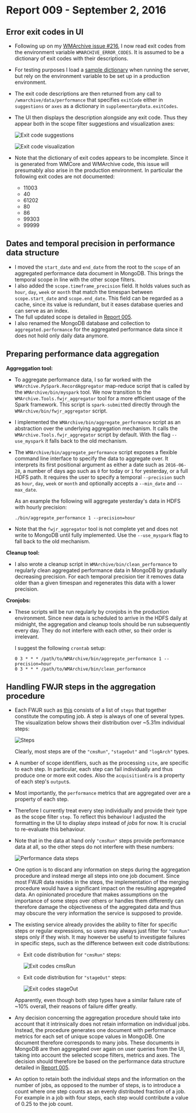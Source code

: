 # Report 009 - September 2, 2016

## Error exit codes in UI

- Following up on my [WMArchive issue #216](https://github.com/dmwm/WMArchive/issues/216), I now read exit codes from the environment variable `WMARCHIVE_ERROR_CODES`. It is assumed to be a dictionary of exit codes with their descriptions.
- For testing purposes I load a [sample dictionary](sample_data/wmarchive_error_codes.json) when running the server, but rely on the environment variable to be set up in a production environment.
- The exit code descriptions are then returned from any call to `/wmarchive/data/performance` that specifies `exitCode` either in `suggestions` or `axes` as a dictionary in `supplementaryData.exitCodes`.
- The UI then displays the description alongside any exit code. Thus they appear both in the scope filter suggestions and visualization axes:

  ![Exit code suggestions](images/009/exit_code_suggestions.png)

  ![Exit code visualization](images/009/exit_code_visualization.png)
- Note that the dictionary of exit codes appears to be incomplete. Since it is generated from WMCore and WMArchive code, this issue will presumably also arise in the production environment. In particular the following exit codes are not documented:
  - 11003
  - 40
  - 61202
  - 80
  - 86
  - 99303
  - 99999

## Dates and temporal precision in performance data structure

- I moved the `start_date` and `end_date` from the root to the `scope` of an aggregated performance data document in MongoDB. This brings the temporal scope in line with the other scope filters.
- I also added the `scope.timeframe_precision` field. It holds values such as `hour`, `day`, `week` or `month` that match the timespan between `scope.start_date` and `scope.end_date`. This field can be regarded as a cache, since its value is redundant, but it eases database queries and can serve as an index.
- The full updated scope is detailed in [Report 005](005_2016-08-05.md).
- I also renamed the MongoDB database and collection to `aggregated.performance` for the aggregated performance data since it does not hold only daily data anymore.

## Preparing performance data aggregation

**Aggreggation tool:**

- To aggregate performance data, I so far worked with the `WMArchive.PySpark.RecordAggregator` map-reduce script that is called by the `WMArchive/bin/myspark` tool. We now transition to the `WMArchive.Tools.fwjr_aggregator` tool for a more efficient usage of the Spark framework. This script is `spark-submit`ted directly through the `WMArchive/bin/fwjr_aggregator` script.
- I implemented the `WMArchive/bin/aggregate_performance` script as an abstraction over the underlying aggregation mechanism. It calls the `WMArchive.Tools.fwjr_aggregator` script by default. With the flag `--use_myspark` it falls back to the old mechanism.
- The `WMArchive/bin/aggregate_performance` script exposes a flexible command line interface to specify the data to aggregate over. It interprets its first positional argument as either a date such as `2016-06-28`, a number of days ago such as `0` for today or `1` for yesterday, or a full HDFS path. It requires the user to specify a temporal `--precision` such as `hour`, `day`, `week` or `month` and optionally accepts a `--min_date` and `--max_date`.

  As an example the following will aggregate yesterday's data in HDFS with hourly precision:

  ```
  ./bin/aggregate_performance 1 --precision=hour
  ```
- Note that the `fwjr_aggregator` tool is not complete yet and does not write to MongoDB until fully implemented. Use the `--use_myspark` flag to fall back to the old mechanism.

**Cleanup tool:**
- I also wrote a cleanup script in `WMArchive/bin/clean_performance` to regularly clean aggregated performance data in MongoDB by gradually decreasing precision. For each temporal precision tier it removes data older than a given timespan and regenerates this data with a lower precision.

**Cronjobs:**
- These scripts will be run regularly by cronjobs in the production environment. Since new data is scheduled to arrive in the HDFS daily at midnight, the aggregation and cleanup tools should be run subsequently every day. They do not interfere with each other, so their order is irrelevant.

  I suggest the following `crontab` setup:

  ```
  0 3 * * * /path/to/WMArchive/bin/aggregate_performance 1 --precision=hour
  0 3 * * * /path/to/WMArchive/bin/clean_performance
  ```

## Handling FWJR steps in the aggregation procedure

- Each FWJR such as [this](sample_data/FWJR.json) consists of a list of `steps` that together constitute the computing job. A step is always of one of several types. The visualization below shows their distribution over ~5.31m individual steps:

  ![Steps](images/009/steps.png)

  Clearly, most steps are of the `"cmsRun"`, `"stageOut"` and `"logArch"` types.
- A number of scope identifiers, such as the processing `site`, are specific to each step. In particular, each step can fail individually and thus produce one or more exit codes. Also the `acquisitionEra` is a property of each step's `output`s.
- Most importantly, the `performance` metrics that are aggregated over are a property of each step.
- Therefore I currently treat every step individually and provide their type as the scope filter `step`. To reflect this behaviour I adjusted the formatting in the UI to display _steps_ instead of _jobs_ for now.  It is crucial to re-evaluate this behaviour.
- Note that in the data at hand only `"cmsRun"` steps provide performance data at all, so the other steps do not interfere with these numbers:

  ![Performance data steps](images/009/performance_data_steps.png)
- One option is to discard any information on steps during the aggregation procedure and instead merge all steps into one job document. Since most FWJR data resides in the steps, the implementation of the merging procedure would have a significant impact on the resulting aggregated data. An opinionated procedure that makes assumptions on the importance of some steps over others or handles them differently can therefore damage the objectiveness of the aggregated data and thus may obscure the very information the service is supposed to provide.
- The existing service already provides the ability to filter for specific steps or regular expressions, so users may always just filter for `"cmsRun"` steps only if they wish. It may however be useful to investigate failures in specific steps, such as the difference between exit code distributions:

  - Exit code distribution for `"cmsRun"` steps:

    ![Exit codes cmsRun](images/009/exit_codes_cmsrun.png)

  - Exit code distribution for `"stageOut"` steps:

    ![Exit codes stageOut](images/009/exit_codes_stageout.png)

  Apparently, even though both step types have a similar failure rate of ~10% overall, their reasons of failure differ greatly.
- Any decision concerning the aggregation procedure should take into account that it intrinsically does not retain information on individual jobs. Instead, the procedure generates one document with performance metrics for each set of unique scope values in MongoDB. One document therefore corresponds to many jobs. These documents in MongoDB are then aggregated over again on user queries from the UI, taking into account the selected scope filters, metrics and axes. The decision should therefore be based on the performance data structure detailed in [Report 005](005_2016-08-05).
- An option to retain both the individual steps and the information on the number of jobs, as opposed to the number of steps, is to introduce a count where one step counts as an evenly distributed fraction of a job. For example in a job with four steps, each step would contribute a value of 0.25 to the job count.

